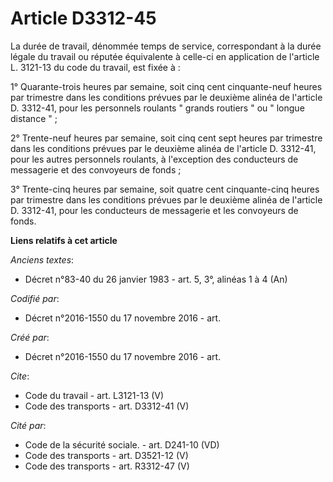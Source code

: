 # Article D3312-45

La durée de travail, dénommée temps de service, correspondant à la durée légale du travail ou réputée équivalente à celle-ci
en application de l'article L. 3121-13 du code du travail, est fixée à : 

1° Quarante-trois heures par semaine, soit cinq cent cinquante-neuf heures par trimestre dans les conditions prévues par le
deuxième alinéa de l'article D. 3312-41, pour les personnels roulants " grands routiers " ou " longue distance " ; 

2° Trente-neuf heures par semaine, soit cinq cent sept heures par trimestre dans les conditions prévues par le deuxième
alinéa de l'article D. 3312-41, pour les autres personnels roulants, à l'exception des conducteurs de messagerie et des
convoyeurs de fonds ; 

3° Trente-cinq heures par semaine, soit quatre cent cinquante-cinq heures par trimestre dans les conditions prévues par le
deuxième alinéa de l'article D. 3312-41, pour les conducteurs de messagerie et les convoyeurs de fonds.

**Liens relatifs à cet article**

_Anciens textes_:

  - Décret n°83-40 du 26 janvier 1983 - art. 5, 3°, alinéas 1 à 4 (An)

_Codifié par_:

  - Décret n°2016-1550 du 17 novembre 2016 - art.

_Créé par_:

  - Décret n°2016-1550 du 17 novembre 2016 - art.

_Cite_:

  - Code du travail - art. L3121-13 (V)
  - Code des transports - art. D3312-41 (V)

_Cité par_:

  - Code de la sécurité sociale. - art. D241-10 (VD)
  - Code des transports - art. D3521-12 (V)
  - Code des transports - art. R3312-47 (V)
